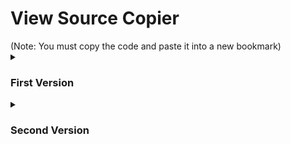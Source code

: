 <h1>View Source Copier</h1>
(Note: You must copy the code and paste it into a new bookmark)

<details>
  <summary><h3>First Version</h3></summary>
  
  This bookmark will allow you to show any view source of the url that you've put in.
  
  This is the first version of the view source copier:
  ```js
  javascript: let i = window.prompt("Type in an url to convert into view source:\n\n(To input the current website you're on, put in: *this*)");if (i) {    if (i == "*this*") {        window.prompt("Success! Copy this url down (Press cancel, because it messes the current page):", "view-source:" + window.location);    } else {        if (i.substring(1, 8) == "https://") {            window.prompt("Success! Copy this url down (Press cancel, because it messes the current page):", "view-source:" + i);        } else {            window.prompt("Success! Copy this url down (Press cancel, because it messes the current page):", "view-source:https://" + i);        };    };};
  ```
</details>
<details>
  <summary><h3>Second Version</h3></summary>
  
  This bookmark automatically copies the view source url or your current tab.
  
  This is the second version of the view source copier:
  ```js
  javascript: navigator.clipboard.writeText("view-source:"+window.location)
  ```
</details>
